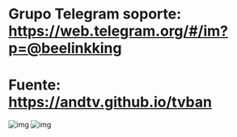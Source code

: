 # Grupo Telegram soporte: https://web.telegram.org/#/im?p=@beelinkking
# Fuente: https://andtv.github.io/tvban

![img](https://raw.githubusercontent.com/andtv/andtv.github.io/master/tvban/wizard/imagenes/tbuild.png)
  ![img](https://i.imgur.com/PfZUhyc.png)


